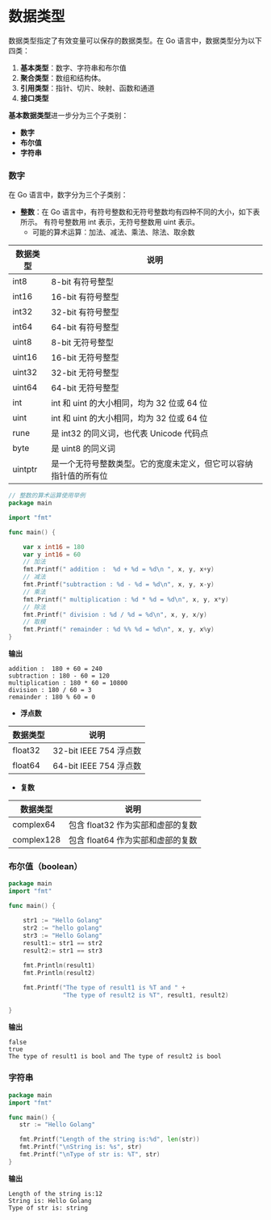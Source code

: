 # 数据类型

数据类型指定了有效变量可以保存的数据类型。在 Go 语言中，数据类型分为以下四类： 
1. **基本类型**：数字、字符串和布尔值
2. **聚合类型**：数组和结构体。 
3. **引用类型**：指针、切片、映射、函数和通道
4. **接口类型**

**基本数据类型**进一步分为三个子类别： 
* **数字**
* **布尔值**
* **字符串**

### 数字
在 Go 语言中，数字分为三个子类别： 

* **整数**：在 Go 语言中，有符号整数和无符号整数均有四种不同的大小，如下表所示。
有符号整数用 int 表示，无符号整数用 uint 表示。 
  * 可能的算术运算：加法、减法、乘法、除法、取余数

| 数据类型 | 说明 |
| --- | --- |
|int8 |	8-bit 有符号整型
|int16 |	16-bit 有符号整型
|int32 |	32-bit 有符号整型
|int64 |	64-bit 有符号整型
|uint8 |	8-bit 无符号整型
|uint16 |	16-bit 无符号整型
|uint32 |	32-bit 无符号整型
|uint64 |	64-bit 无符号整型
|int |	int 和 uint 的大小相同，均为 32 位或 64 位
|uint |	int 和 uint 的大小相同，均为 32 位或 64 位
|rune |	是 int32 的同义词，也代表 Unicode 代码点
|byte |	是 uint8 的同义词
|uintptr |	是一个无符号整数类型。它的宽度未定义，但它可以容纳指针值的所有位

```go
// 整数的算术运算使用举例
package main

import "fmt"

func main() {

    var x int16 = 180
    var y int16 = 60
    // 加法
    fmt.Printf(" addition :  %d + %d = %d\n ", x, y, x+y)
    // 减法
    fmt.Printf("subtraction : %d - %d = %d\n", x, y, x-y)
    // 乘法
    fmt.Printf(" multiplication : %d * %d = %d\n", x, y, x*y)
    // 除法
    fmt.Printf(" division : %d / %d = %d\n", x, y, x/y)
    // 取模
    fmt.Printf(" remainder : %d %% %d = %d\n", x, y, x%y)
}
```
**输出**
```
addition :  180 + 60 = 240
subtraction : 180 - 60 = 120
multiplication : 180 * 60 = 10800
division : 180 / 60 = 3
remainder : 180 % 60 = 0
```

* **浮点数**

| 数据类型 | 说明 |
| --- | --- |
| float32 | 32-bit IEEE 754 浮点数
| float64 |	64-bit IEEE 754 浮点数

* **复数**

| 数据类型 | 说明 |
| --- | --- |
| complex64 | 包含 float32 作为实部和虚部的复数
| complex128 |	包含 float64 作为实部和虚部的复数

### 布尔值（boolean）

```go
package main
import "fmt"

func main() {

    str1 := "Hello Golang"
    str2 := "hello golang"
    str3 := "Hello Golang"
    result1:= str1 == str2
    result2:= str1 == str3
   
    fmt.Println(result1)
    fmt.Println(result2)

    fmt.Printf("The type of result1 is %T and " +
               "The type of result2 is %T", result1, result2)
   
}
```

**输出**

```
false
true
The type of result1 is bool and The type of result2 is bool
```
### 字符串

```go
package main
import "fmt"

func main() {    
   str := "Hello Golang"

   fmt.Printf("Length of the string is:%d", len(str))
   fmt.Printf("\nString is: %s", str)
   fmt.Printf("\nType of str is: %T", str)
}
```

**输出**

```
Length of the string is:12
String is: Hello Golang
Type of str is: string
```
